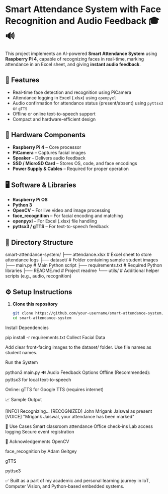 # Smart Attendance System with Face Recognition and Audio Feedback 🎓🔊

This project implements an AI-powered **Smart Attendance System** using **Raspberry Pi 4**, capable of recognizing faces in real-time, marking attendance in an Excel sheet, and giving **instant audio feedback**.

## 🚀 Features

- Real-time face detection and recognition using PiCamera
- Attendance logging in Excel (.xlsx) using `openpyxl`
- Audio confirmation for attendance status (present/absent) using `pyttsx3` or `gTTS`
- Offline or online text-to-speech support
- Compact and hardware-efficient design

## 🧩 Hardware Components

- **Raspberry Pi 4** – Core processor
- **PiCamera** – Captures facial images
- **Speaker** – Delivers audio feedback
- **SSD / MicroSD Card** – Stores OS, code, and face encodings
- **Power Supply & Cables** – Required for proper operation

## 🖥️ Software & Libraries

- **Raspberry Pi OS**
- **Python 3**
- **OpenCV** – For live video and image processing
- **face_recognition** – For facial encoding and matching
- **openpyxl** – For Excel (.xlsx) file handling
- **pyttsx3 / gTTS** – For text-to-speech feedback

## 📂 Directory Structure

smart-attendance-system/
├── attendance.xlsx # Excel sheet to store attendance logs
├── dataset/ # Folder containing sample student images
├── main.py # Main Python script
├── requirements.txt # Required Python libraries
├── README.md # Project readme
└── utils/ # Additional helper scripts (e.g., audio, recognition)


## ⚙️ Setup Instructions

1. **Clone this repository**
   ```bash
   git clone https://github.com/your-username/smart-attendance-system.git
   cd smart-attendance-system
Install Dependencies

pip install -r requirements.txt
Collect Facial Data

Add clear front-facing images to the dataset/ folder. Use file names as student names.

Run the System


python3 main.py
🔊 Audio Feedback Options
Offline (Recommended): pyttsx3 for local text-to-speech

Online: gTTS for Google TTS (requires internet)

📈 Sample Output

[INFO] Recognizing...
[RECOGNIZED] John Mrigank Jaiswal as present
[VOICE] "Mrigank Jaiswal, your attendance has been marked"

📌 Use Cases
Smart classroom attendance
Office check-ins
Lab access logging
Secure event registration

🙌 Acknowledgements
OpenCV

face_recognition by Adam Geitgey

gTTS

pyttsx3

✅ Built as a part of my academic and personal learning journey in IoT, Computer Vision, and Python-based embedded systems.

